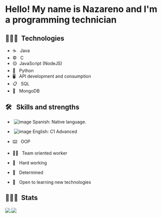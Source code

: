 <h1> Hello! My name is Nazareno and I'm a programming technician</h1>

<h2> 👨🏻‍💻 &nbsp;Technologies</h2>

- ☕ &nbsp; Java
- ©️ &nbsp; C
- 🟡&nbsp; JavaScript (NodeJS)
- 🐍 &nbsp; Python 
- 🖥️ &nbsp; API development and consumption
- 📋 &nbsp; SQL
- 🦦 &nbsp; MongoDB

<h2> 🛠 &nbsp; Skills and strengths</h2>

- &nbsp;![image](https://user-images.githubusercontent.com/84025828/187749484-c928e39a-0371-4e89-89d1-a355d831cc7b.png) Spanish: Native language.
-  &nbsp;![image](https://user-images.githubusercontent.com/84025828/187749810-8494ddf9-aba8-4030-9dfe-f63367b4ffa6.png) English: C1 Advanced

- ⌨️ &nbsp; OOP
- 👷‍♂️ &nbsp; Team oriented worker
- 🦾 &nbsp; Hard working
- 🏁 &nbsp; Determined
- 🧠 &nbsp; Open to learning new technologies

<h2> 👨🏻‍💻 &nbsp;Stats</h2>
<a href="https://github.com/anuraghazra/github-readme-stats">
  <img align="center" src="https://github-readme-stats.vercel.app/api?username=whileNazaTrue" />
</a>
<a href="https://github.com/anuraghazra/convoychat">
  <img align="center" src="https://github-readme-stats.vercel.app/api/top-langs/?username=whileNazaTrue" />
</a>
